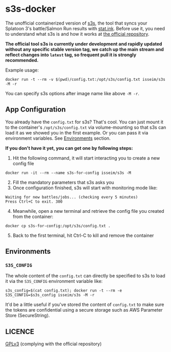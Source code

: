 # s3s-docker 

The unofficial containerized version of [s3s](https://github.com/frozenpandaman/s3s), the tool that syncs your Splatoon 3's battle/Salmon Run results with [stat.ink](https://stat.ink/).
Before use it, you need to understand what s3s is and how it works at [the official repository](https://github.com/frozenpandaman/s3s).

**The official tool s3s is currently under development and rapidly updated without any specific stable version tag,
we catch up the main stream and reflect changes into `latest` tag, so frequent pull it is strongly recommended.**

Example usage:

```
docker run -t --rm -v $(pwd)/config.txt:/opt/s3s/config.txt isseim/s3s -M -r
```

You can specify s3s options after image name like above `-M -r`. 

## App Configuration

You already have the `config.txt` for s3s? That's cool. You can just mount it to the container's `/opt/s3s/config.txt` via volume-mounting so that s3s can load it as we showed you in the first example.
Or you can pass it via environment variables. See [Environments](#environments) section.

**If you don't have it yet, you can get one by following steps:**

1. Hit the following command, it will start interacting you to create a new config file

```
docker run -it --rm --name s3s-for-config isseim/s3s -M
```

2. Fill the mandatory parameters that s3s asks you
3. Once configuration finished, s3s will start with monitoring mode like:

```
Waiting for new battles/jobs... (checking every 5 minutes)
Press Ctrl+C to exit. 300
```

4. Meanwhile, open a new terminal and retrieve the config file you created from the container:

```
docker cp s3s-for-config:/opt/s3s/config.txt .
```

5. Back to the first terminal, hit Ctrl-C to kill and remove the container 

## Environments

### `S3S_CONFIG`

The whole content of the `config.txt` can directly be specified to s3s to load it via the `S3S_CONFIG` environment variable like:  

```
s3s_config=$(cat config.txt); docker run -t --rm -e S3S_CONFIG=$s3s_config isseim/s3s -M -r
```

It'd be a little useful if you've stored the content of `config.txt` to make sure the tokens are confidential using a secure storage such as AWS Parameter Store (SecureString).

## LICENCE

[GPLv3](https://choosealicense.com/licenses/gpl-3.0/) (complying with the official repository)

